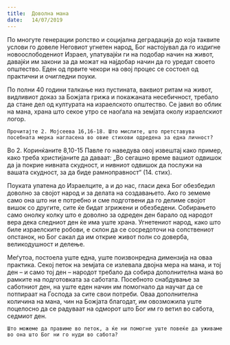```yaml
---
title:  Доволна мана
date:   14/07/2019
---
```


По многуте генерации ропство и социјална деградација до која таквите услови го довеле Неговиот угнетен народ, Бог настојувал да го издигне новоослободениот Израел, упатувајќи ги на подобар начин на живот, давајќи им закони за да можат на најдобар начин да го уредат своето општество. Еден од првите чекори на овој процес се состоел од практични и очигледни поуки.

По полни 40 години талкање низ пустината, ваквиот ритам на живот, вид­ливиот доказ за Божјата грижа и покажаната несебичност, требало да ста­не дел од културата на израелското општество. Се јавил во облик на мана, храна што секое утро се наоѓала на земјата околу израелскиот логор.

`Прочитајте 2. Мојсеева 16,16-18. Што мислите, што претставува посебната мерка нагласена во овие стихови одредена за една личност?`

Во 2. Коринќаните 8,10-15 Павле го наведува овој извештај како пример, како треба христијаните да даваат: „Во сегашно време вашиот одвишок да ја покрие нивната скудност, и нивниот одвишок да послужи на вашата скудност, за да биде рамноправност“ (14. стих).

Поуката упатена до Израелците, а и до нас, гласи дека Бог обезбедил доволно за својот народ и за делата на создавањето. Ако го земеме само она што ни е потребно и сме подготвени да го делиме својот вишок со другите, сите ќе бидат згрижени и обезбедени. Собирањето само онолку колку што е доволно за одреден ден барало од народот вера дека следниот ден ќе има уште храна. Угнетениот народ, како што биле израелските робови, е склон да се сосредоточи на сопствениот опстанок, но Бог сакал да им открие живот полн со доверба, великодушност и делење.

Меѓутоа, постоела уште една, уште поизвонредна димензија на оваа практика. Секој петок на земјата се излевала двојна мера на мана, и тој ден – и само тој ден – народот требало да собира дополнителна мана во рамките на подготовкaта за саботата. Посебното снабдување за саботниот ден, на уште еден начин им помогнало да научат да се потпираат на Господа за сите свои потреби. Оваа дополнителна количина на мана, чин на Божјата благодат, им овозможила уште поцелосно да се радуваат на одморот што Бог им го ветил во сабота, седмиот ден.

`Што можеме да правиме во петок, а ќе ни помогне уште повеќе да уживаме во она што Бог ни го нуди во сабота?`
